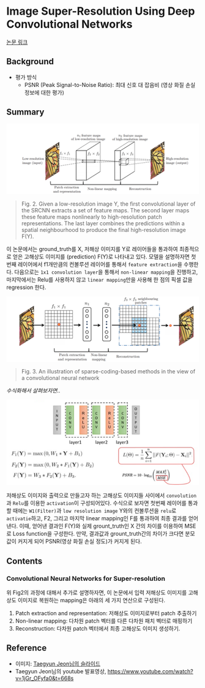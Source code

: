 # Image Super-Resolution Using Deep Convolutional Networks
[논문 링크](https://arxiv.org/pdf/1501.00092.pdf)

## Background
- 평가 방식
	- PSNR (Peak Signal-to-Noise Ratio): 최대 신호 대 잡음비 (영상 화질 손실정보에 대한 평가)

## Summary
<img src="./img/1-fig2.PNG" width=600px/>  

> Fig. 2. Given a low-resolution image Y, the first convolutional layer of the SRCNN extracts a set of feature maps. The
second layer maps these feature maps nonlinearly to high-resolution patch representations. The last layer combines
the predictions within a spatial neighbourhood to produce the final high-resolution image F(Y).  

이 논문에서는  ground_truth를 X, 저해상 이미지를 Y로 레이어들을 통과하여 최종적으로 얻은 고해상도 이미지를 (prediction) F(Y)로 나타내고 있다. 모델을 설명하자면 첫번째 레이어에서 f1개만큼의 컨볼루션 레이어를 통해서 `feature extraction`을 수행한다. 다음으로는 `1x1 convolution layer`을 통해서 `non-linear mapping`을 진행하고, 마지막에서는 Relu를 사용하지 않고 `linear mapping`만을 사용해 한 점의 픽셀 값을 regression 한다.  

<img src="./img/1-fig3.PNG" width=600px/>  

> Fig. 3. An illustration of sparse-coding-based methods in the view of a convolutional neural network  

*수식화해서 살펴보자면..*
<p></p>
<img src="./img/1-핵심_아이디어.PNG" width=600px/>  

저해상도 이미지와 출력으로 만들고자 하는 고해상도 이미지들 사이에서 `convolution`과 `Relu`를 이용한 `activation`이 구성되어있다. 수식으로 보자면 첫번째 레이어를 통과할 때에는 `W1(Filter)`과 `low resolution image` Y와의 컨볼루션을 `relu`로 `activatie`하고, F2, 그리고 마지막 linear mapping인 F를 통과하여 최종 결과를 얻어낸다. 이때, 얻어낸 결과인 F(Y)와 실제 grount_truth인 X 간의 차이를 이용하여 MSE로 Loss function을 구성한다. 만약, 결과값과 grount_truth간의 차이가 크다면 분모값이 커지게 되어 PSNR(영상 화질 손실 정도)가 커지게 된다.


## Contents
### Convolutional Neural Networks for Super-resolution
위 Fig2의 과정에 대해서 추가로 설명하자면, 이 논문에서 입력 저해상도 이미지를 고해상도 이미지로 복원하는 mapping은 아래의 세 가지 연산으로 구성된다.  
1. Patch extraction and representation: 저해상도 이미지로부터 patch 추출하기  
2. Non-linear mapping: 다차원 patch 벡터를 다른 다차원 패치 벡터로 매핑하기  
3. Reconstruction: 다차원 patch 벡터에서 최종 고해상도 이미지 생성하기.  


## Reference
* 이미지: [Taegyun Jeon님의 슬라이드](https://www.slideshare.net/TaegyunJeon1/pr12-image-super-resolution-using-deep-convolutional-networks)   
* Taegyun Jeon님의 youtube 발표영상, https://www.youtube.com/watch?v=1jGr_OFyfa0&t=668s
